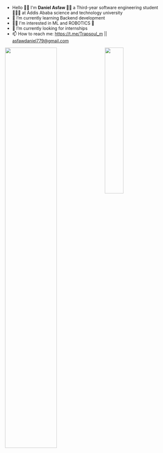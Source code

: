 
-  Hello 👋🏿 I'm <strong> Daniel Asfaw </strong> 👨🏿 a Third-year software engineering student 👨🏿‍💻 at Addis Ababa science and technology university </br>
- 🌱 I’m currently learning Backend development </br>
- 🤌🏿 I'm interested in ML and ROBOTICS 🤖
- 🤔 I’m currently looking for internships </br>
- 📫 How to reach me: https://t.me/Trapsoul_m || asfawdaniel779@gmail.com </br>

<img align="left" width="58%" src="https://github-readme-stats.vercel.app/api?username=ETdan&show_icons=true&theme=radical">
<img align="right" width="35%" src="https://github-readme-stats.vercel.app/api/top-langs/?username=ETdan&layout=langs_count=8">
